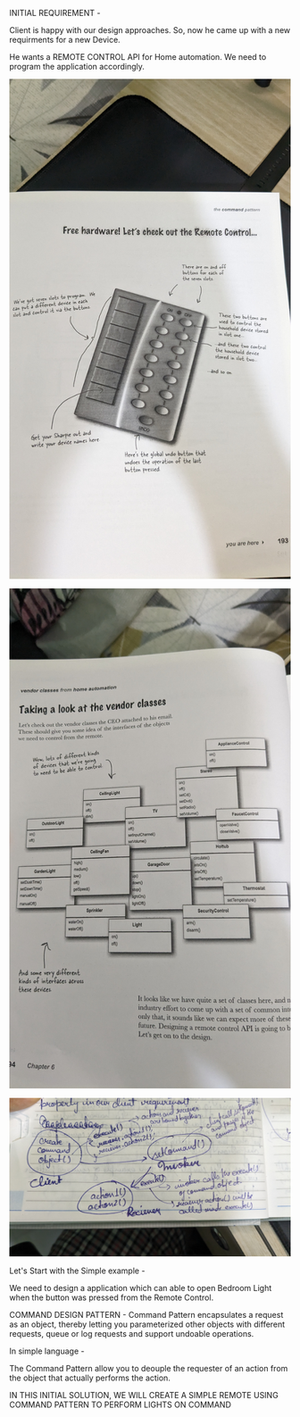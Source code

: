 INITIAL REQUIREMENT -

Client is happy with our design approaches. So, now he came up with a new requirments for a new Device.

He wants a REMOTE CONTROL API for Home automation. We need to program the application accordingly.


![Initial requirement](https://github.com/chandan13tiwari/design-patterns/blob/master/src/main/resources/command-pattern-diagrams/1.jpg)


![Vendor Classes](https://github.com/chandan13tiwari/design-patterns/blob/master/src/main/resources/command-pattern-diagrams/2.jpg)


![Flow Diagram](https://github.com/chandan13tiwari/design-patterns/blob/master/src/main/resources/command-pattern-diagrams/4.jpg)


Let's Start with the Simple example - 

We need to design a application which can able to open Bedroom Light when the button was pressed from the Remote Control.


COMMAND DESIGN PATTERN - Command Pattern encapsulates a request as an object, thereby letting you parameterized other objects with different requests, queue or log requests and support undoable operations.

In simple language - 

The Command Pattern allow you to deouple the requester of an action from the object that actually performs the action.


IN THIS INITIAL SOLUTION, WE WILL CREATE A SIMPLE REMOTE USING COMMAND PATTERN TO PERFORM LIGHTS ON COMMAND